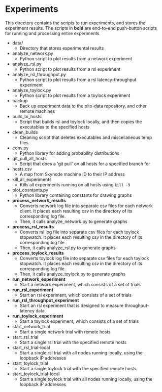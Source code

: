 # Experiments

This directory contains the scripts to run experiments, and stores the experiment results.
The scripts in **bold** are end-to-end push-button scripts for running and processing 
entire experiments

- data/
    * Directory that stores experimental results
- analyze_network.py
    * Python script to plot results from a network experiment
- analyze_rsl.py
    * Python script to plot results from a rsl experiment
- analyze_rsl_throughput.py
    * Python script to plot results from a rsl latency-throughput experiment
- analyze_toylock.py
    * Python script to plot results from a toylock experiment
- backup    
    * Back up experiment data to the pito-data repository, and other remote machines
- build_to_hosts
    * Script that builds rsl and toylock locally, and then copies the executables to the specified hosts
- clean_builds
    * Cleaning script that deletes executables and miscellaneous temp files.
- conv.py
    * Python library for adding probability distributions
- git_pull_all_hosts
    * Script that does a 'git pull' on all hosts for a specified branch for
- hosts.csv
    * A map from Skynode machine ID to their IP address
- kill_all_experiments
    * Kills all experiments running on all hosts using `kill -9`
- plot_cosntants.py
    * Python library containing constants for drawing graphs
- **process_network_results**
    * Converts network log file into separate csv files for each network client. It places each resulting csv in the directory of its corresponding log file.
    * Then, it calls analyze_network.py to generate graphs
- **process_rsl_results**
    * Converts rsl log file into separate csv files for each toylock stopwatch. It places each resulting csv in the directory of its corresponding log file.
    * Then, it calls analyze_rsl.py to generate graphs
- **process_toylock_results**
    * Converts toylock log file into separate csv files for each toylock stopwatch. It places each resulting csv in the directory of its corresponding log file.
    * Then, it calls analyze_toylock.py to generate graphs
- **run_network_experiment**
    * Start a network experiment, which consists of a set of trials
- **run_rsl_experiment**
    * Start an rsl experiment, which consists of a set of trials
- **run_rsl_throughput_experiment**
    * Start an rsl experiment that is designed to measure throughput-latency data
- **run_toylock_experiment**
    * Start a toylock experiment, which consists of a set of trials
- start_network_trial
    * Start a single network trial with remote hosts
- start_rsl_trial
    * Start a single rsl trial with the specified remote hosts
- start_rsl_trial-local
    * Start a single rsl trial with all nodes running locally, using the loopback IP addresses
- start_toylock_trial
    * Start a single toylock trial with the specified remote hosts
- start_toylock_trial-local
    * Start a single toylock trial with all nodes running locally, using the loopback IP addresses

    